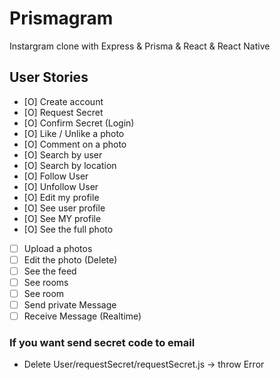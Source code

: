# Prismagram
Instargram clone with Express &amp; Prisma &amp; React &amp; React Native

## User Stories
- [O] Create account 
- [O] Request Secret
- [O] Confirm Secret (Login)
- [O] Like / Unlike a photo
- [O] Comment on a photo
- [O] Search by user
- [O] Search by location
- [O] Follow User
- [O] Unfollow User
- [O] Edit my profile
- [O] See user profile
- [O] See MY profile
- [O] See the full photo
- [ ] Upload a photos
- [ ] Edit the photo (Delete)
- [ ] See the feed
- [ ] See rooms
- [ ] See room
- [ ] Send private Message
- [ ] Receive Message (Realtime)

### If you want send secret code to email
* Delete User/requestSecret/requestSecret.js -> throw Error
